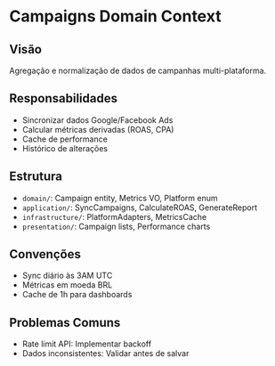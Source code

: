 # Campaigns Domain Context

## Visão
Agregação e normalização de dados de campanhas multi-plataforma.

## Responsabilidades
- Sincronizar dados Google/Facebook Ads
- Calcular métricas derivadas (ROAS, CPA)
- Cache de performance
- Histórico de alterações

## Estrutura
- `domain/`: Campaign entity, Metrics VO, Platform enum
- `application/`: SyncCampaigns, CalculateROAS, GenerateReport
- `infrastructure/`: PlatformAdapters, MetricsCache
- `presentation/`: Campaign lists, Performance charts

## Convenções
- Sync diário às 3AM UTC
- Métricas em moeda BRL
- Cache de 1h para dashboards

## Problemas Comuns
- Rate limit API: Implementar backoff
- Dados inconsistentes: Validar antes de salvar